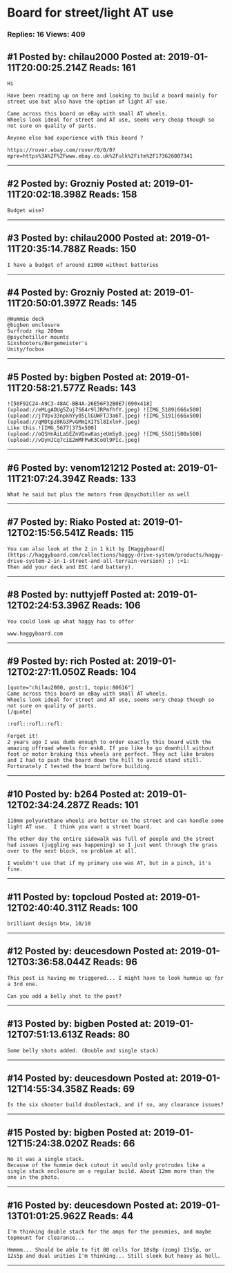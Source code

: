 # Board for street/light AT use

### Replies: 16 Views: 409

## \#1 Posted by: chilau2000 Posted at: 2019-01-11T20:00:25.214Z Reads: 161

```
Hi

Have been reading up on here and looking to build a board mainly for street use but also have the option of light AT use.

Came across this board on eBay with small AT wheels.
Wheels look ideal for street and AT use, seems very cheap though so not sure on quality of parts.

Anyone else had experience with this board ?

https://rover.ebay.com/rover/0/0/0?mpre=https%3A%2F%2Fwww.ebay.co.uk%2Fulk%2Fitm%2F173626007341
```

---
## \#2 Posted by: Grozniy Posted at: 2019-01-11T20:02:18.398Z Reads: 158

```
Budget wise?
```

---
## \#3 Posted by: chilau2000 Posted at: 2019-01-11T20:35:14.788Z Reads: 150

```
I have a budget of around £1000 without batteries
```

---
## \#4 Posted by: Grozniy Posted at: 2019-01-11T20:50:01.397Z Reads: 145

```
@Hummie deck
@bigben enclosure
Surfrodz rkp 200mm
@psychotiller mounts
Sixshooters/Bergemeister's
Unity/focbox
```

---
## \#5 Posted by: bigben Posted at: 2019-01-11T20:58:21.577Z Reads: 143

```
![50F92C24-A9C3-48AC-BB4A-26E56F32B0E7|690x418](upload://eMLgAOUg5Zuj7S64r9lJRPmfhfY.jpeg) ![IMG_5189|666x500](upload://jTVpv33npkhYy05LlGUWFTJ3a6T.jpeg) ![IMG_5191|666x500](upload://qMDtpz8KG3PvGMmIXITSl8IxlnF.jpeg) 
Like this.![IMG_5677|375x500](upload://oQSHnAiLaSEZnVOxwKasjeUm5y0.jpeg) ![IMG_5501|500x500](upload://vDyHJCq7ciE2mMFPwK3Co0l9PIc.jpeg)
```

---
## \#6 Posted by: venom121212 Posted at: 2019-01-11T21:07:24.394Z Reads: 133

```
What he said but plus the motors from @psychotiller as well
```

---
## \#7 Posted by: Riako Posted at: 2019-01-12T02:15:56.541Z Reads: 115

```
You can also look at the 2 in 1 kit by [Haggyboard](https://haggyboard.com/collections/haggy-drive-system/products/haggy-drive-system-2-in-1-street-and-all-terrain-version) ;) :+1: 
Then add your deck and ESC (and battery).
```

---
## \#8 Posted by: nuttyjeff Posted at: 2019-01-12T02:24:53.396Z Reads: 106

```
You could look up what haggy has to offer

www.haggyboard.com
```

---
## \#9 Posted by: rich Posted at: 2019-01-12T02:27:11.050Z Reads: 104

```
[quote="chilau2000, post:1, topic:80616"]
Came across this board on eBay with small AT wheels.
Wheels look ideal for street and AT use, seems very cheap though so not sure on quality of parts.
[/quote]

:rofl::rofl::rofl:

Forget it!
2 years ago I was dumb enough to order exactly this board with the amazing offroad wheels for esk8. If you like to go downhill without foot or motor braking this wheels are perfect. They act like brakes and I had to push the board down the hill to avoid stand still. Fortunately I tested the board before building.
```

---
## \#10 Posted by: b264 Posted at: 2019-01-12T02:34:24.287Z Reads: 101

```
110mm polyurethane wheels are better on the street and can handle some light AT use.  I think you want a street board.

The other day the entire sidewalk was full of people and the street had issues (juggling was happening) so I just went through the grass over to the next block, no problem at all.

I wouldn't use that if my primary use was AT, but in a pinch, it's fine.
```

---
## \#11 Posted by: topcloud Posted at: 2019-01-12T02:40:40.311Z Reads: 100

```
brilliant design btw, 10/10
```

---
## \#12 Posted by: deucesdown Posted at: 2019-01-12T03:36:58.044Z Reads: 96

```
This post is having me triggered... I might have to look hummie up for a 3rd one.

Can you add a belly shot to the post?
```

---
## \#13 Posted by: bigben Posted at: 2019-01-12T07:51:13.613Z Reads: 80

```
Some belly shots added. (Double and single stack)
```

---
## \#14 Posted by: deucesdown Posted at: 2019-01-12T14:55:34.358Z Reads: 69

```
Is the six shooter build doublestack, and if so, any clearance issues?
```

---
## \#15 Posted by: bigben Posted at: 2019-01-12T15:24:38.020Z Reads: 66

```
No it was a single stack. 
Because of the hummie deck cutout it would only protrudes like a single stack enclosure on a regular build. About 12mm more than the one in the photo.
```

---
## \#16 Posted by: deucesdown Posted at: 2019-01-13T01:01:25.962Z Reads: 44

```
I'm thinking double stack for the amps for the pneumies, and maybe topmount for clearance... 

Hmmmm... Should be able to fit 80 cells for 10s8p (zomg) 13s5p, or 12s5p and dual unities I'm thinking... Still sleek but heavy as hell.
```

---
